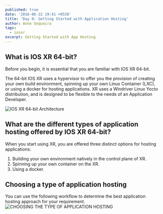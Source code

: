 ```yaml
---
published: true
date: '2016-06-22 19:41 +0530'
title: 'Day 0: Getting Started with Application Hosting'
author: Anne Sequeira
tags:
  - iosxr
excerpt: Getting Started with App Hosting
---
```

## What is IOS XR 64-bit?

Before you begin, it is essential that you are familiar with IOS XR 64-bit.

The 64-bit IOS XR uses a hypervisor to offer you the provision of creating your own build environment, spinning up your own Linux Container (LXC), or using a docker for hosting applications. XR uses a Windriver Linux Yocto distribution, and is designed to be flexible to the needs of an Application Developer.

![IOS XR 64-bit Architecture](https://xrdocs.github.io/xrdocs-images/assets/tutorial-images/364966_app%20hosting%20architecture.jpg)


## What are the different types of application hosting offered by IOS XR 64-bit? 

When you start using XR, you are offered three distinct options for hosting applications:

1. Building your own environment natively in the control plane of XR.
2. Spinning up your own container on the XR.
3. Using a docker.


## Choosing a type of application hosting
You can use the following workflow to determine the best application hosting approach for your requirement.
![CHOOSING THE TYPE OF APPLICATION HOSTING ](https://xrdocs.github.io/xrdocs-images/assets/tutorial-images/DAY%200%20WORKFLOW.png)